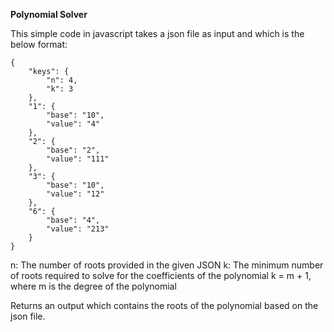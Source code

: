  **Polynomial Solver**

This simple code in javascript takes a json file as input and which is the below format:
```
{
    "keys": {
        "n": 4,
        "k": 3
    },
    "1": {
        "base": "10",
        "value": "4"
    },
    "2": {
        "base": "2",
        "value": "111"
    },
    "3": {
        "base": "10",
        "value": "12"
    },
    "6": {
        "base": "4",
        "value": "213"
    }
}
```
n: The number of roots provided in the given JSON
k: The minimum number of roots required to solve for the coefficients of the polynomial
k = m + 1, where m is the degree of the polynomial

Returns an output which contains the roots of the polynomial based on the json file.
